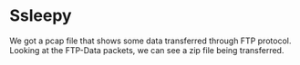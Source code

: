 # Ssleepy

We got a pcap file that shows some data transferred through FTP protocol.
Looking at the FTP-Data packets, we can see a zip file being transferred.
